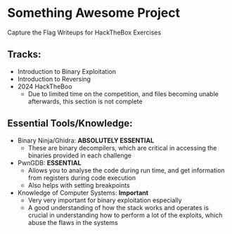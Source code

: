 # Something Awesome Project
Capture the Flag Writeups for HackTheBox Exercises

## Tracks:
- Introduction to Binary Exploitation
- Introduction to Reversing
- 2024 HackTheBoo
    - Due to limited time on the competition, and files becoming unable afterwards, this section is not complete

## Essential Tools/Knowledge:
- Binary Ninja/Ghidra: **ABSOLUTELY ESSENTIAL**
    - These are binary decompilers, which are critical in accessing the binaries provided in each challenge
- PwnGDB: **ESSENTIAL**
    - Allows you to analyse the code during run time, and get information from registers during code execution
    - Also helps with setting breakpoints
- Knowledge of Computer Systems: **Important**
    - Very very important for binary exploitation especially
    - A good understanding of how the stack works and operates is crucial in understanding how to perform
      a lot of the exploits, which abuse the flaws in the systems